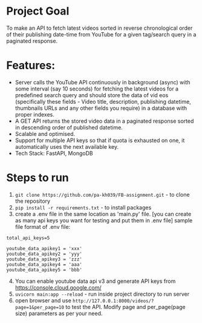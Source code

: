 # Project Goal

To make an API to fetch latest videos sorted in reverse chronological order of their publishing date-time from YouTube for a given tag/search query in a paginated response.

# Features:

- Server calls the YouTube API continuously in background (async) with some interval (say 10 seconds) for fetching the latest videos for a predefined search query and should store the data of vid eos (specifically these fields - Video title, description, publishing datetime, thumbnails URLs and any other fields you require) in a database with proper indexes.
- A GET API returns the stored video data in a paginated response sorted in descending order of published datetime.
- Scalable and optimised.
- Support for multiple API keys so that if quota is exhausted on one, it automatically uses the next available key.
- Tech Stack: FastAPI, MongoDB

# Steps to run

1. `git clone https://github.com/pa-kh039/FB-assignment.git` - to clone the repository
2. `pip install -r requirements.txt` - to install packages
3. create a .env file in the same location as 'main.py'
file. [you can create as many api keys you want for testing and put them in .env file]
sample file format of .env file:
```
total_api_keys=5

youtube_data_apikey1 = 'xxx'
youtube_data_apikey2 = 'yyy'
youtube_data_apikey3 = 'zzz'
youtube_data_apikey4 = 'aaa'
youtube_data_apikey5 = 'bbb'
```
4. You can enable youtube data api v3 and generate API keys from https://console.cloud.google.com/
5. `uvicorn main:app --reload` - run inside project directory to run server
6. open browser and use `http://127.0.0.1:8000/videos/?page=1&per_page=10` to test the API. Modify page and per_page(page size) parameters as per your need.